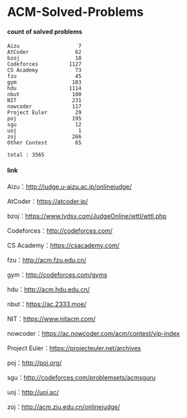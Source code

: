 ﻿# ACM-Solved-Problems

#### count of solved problems
	Aizu                   7
	AtCoder               62
	bzoj                  18
	Codeforces          1127
	CS Academy            73
	fzu                   45
	gym                  103
	hdu                 1114
	nbut                 100
	NIT                  231
	nowcoder             117
	Project Euler         29
	poj                  195
	sgu                   12
	uoj                    1
	zoj                  266
	Other Contest         65

`total : 3565`


#### link

Aizu：http://judge.u-aizu.ac.jp/onlinejudge/

AtCoder：https://atcoder.jp/

bzoj：https://www.lydsy.com/JudgeOnline/wttl/wttl.php

Codeforces：http://codeforces.com/

CS Academy：https://csacademy.com/

fzu：http://acm.fzu.edu.cn/

gym：http://codeforces.com/gyms

hdu：http://acm.hdu.edu.cn/

nbut：https://ac.2333.moe/

NIT：https://www.nitacm.com/

nowcoder：https://ac.nowcoder.com/acm/contest/vip-index

Project Euler：https://projecteuler.net/archives

poj：http://poj.org/

sgu：http://codeforces.com/problemsets/acmsguru

uoj：http://uoj.ac/

zoj：http://acm.zju.edu.cn/onlinejudge/